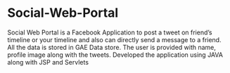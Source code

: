 # Social-Web-Portal
Social Web Portal is a Facebook Application to post a tweet on friend’s timeline or your timeline and also can directly send a message to a friend. All the data is stored in GAE Data store. The user is provided with name, profile image along with the tweets. Developed the application using JAVA along with JSP and Servlets
